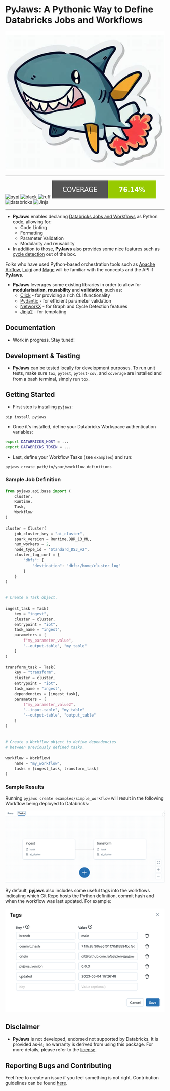 # PyJaws: A Pythonic Way to Define Databricks Jobs and Workflows

<p align="center">
        <img src="https://raw.githubusercontent.com/rafaelpierre/pyjaws/main/img/pyjaws.png" class="align-center" />
    </a>
</p>

<hr />

[![pypi](https://img.shields.io/badge/pypi-0.1.0-brightgreen?style=for-the-badge)](https://pypi.org/project/pyjaws/) ![black](https://img.shields.io/badge/code%20style-black-000000.svg?style=for-the-badge) ![ruff](https://img.shields.io/badge/lint-ruff-gold?style=for-the-badge) ![cov](https://raw.githubusercontent.com/rafaelpierre/pyjaws/main/img/coverage.svg) ![databricks](https://img.shields.io/badge/Databricks-FF3621.svg?style=for-the-badge&logo=Databricks&logoColor=white) ![Jinja](https://img.shields.io/badge/jinja-white.svg?style=for-the-badge&logo=jinja&logoColor=black)

<hr />

* **PyJaws** enables declaring [Databricks Jobs and Workflows](https://docs.databricks.com/workflows/index.html) as Python code, allowing for:
   * Code Linting
   * Formatting
   * Parameter Validation
   * Modularity and reusability
* In addition to those, **PyJaws** also provides some nice features such as [cycle detection](https://networkx.org/documentation/stable/reference/algorithms/cycles.html) out of the box.

Folks who have used Python-based orchestration tools such as [Apache Airflow](https://airflow.apache.org/), [Luigi](https://luigi.readthedocs.io/en/stable/) and [Mage](https://pypi.org/project/mage-ai/) will be familiar with the concepts and the API if **PyJaws**.

* **PyJaws** leverages some existing libraries in order to allow for **modularisation**, **reusability** and **validation**, such as:
    * [Click](https://click.palletsprojects.com/en/8.1.x/) - for providing a rich CLI functionality
    * [Pydantic](https://docs.pydantic.dev/latest/) - for efficient parameter validation
    * [NetworkX](https://networkx.org/) - for Graph and Cycle Detection features
    * [Jinja2](https://jinja.palletsprojects.com/en/3.1.x/) - for templating

## Documentation

* Work in progress. Stay tuned!

## Development & Testing

* **PyJaws** can be tested locally for development purposes. To run unit tests, make sure `tox`, `pytest`, `pytest-cov`, and `coverage` are installed and from a bash terminal, simply run `tox`.

## Getting Started

* First step is installing `pyjaws`:

```bash
pip install pyjaws
```

* Once it's installed, define your Databricks Workspace authentication variables:

```bash
export DATABRICKS_HOST = ...
export DATABRICKS_TOKEN = ...
```

* Last, define your Workflow Tasks (see `examples`) and run:

```bash
pyjaws create path/to/your/workflow_definitions
```

### Sample Job Definition

```python
from pyjaws.api.base import (
    Cluster,
    Runtime,
    Task,
    Workflow
)

cluster = Cluster(
    job_cluster_key = "ai_cluster",
    spark_version = Runtime.DBR_13_ML,
    num_workers = 2,
    node_type_id = "Standard_DS3_v2",
    cluster_log_conf = {
        "dbfs": {
            "destination": "dbfs:/home/cluster_log"
        }
    }
)


# Create a Task object.

ingest_task = Task(
    key = "ingest",
    cluster = cluster,
    entrypoint = "iot",
    task_name = "ingest",
    parameters = [
        f"my_parameter_value",
        "--output-table", "my_table"
    ]
)

transform_task = Task(
    key = "transform",
    cluster = cluster,
    entrypoint = "iot",
    task_name = "ingest",
    dependencies = [ingest_task],
    parameters = [
        f"my_parameter_value2",
        "--input-table", "my_table"
        "--output-table", "output_table"
    ]
)


# Create a Workflow object to define dependencies
# between previously defined tasks.

workflow = Workflow(
    name = "my_workflow",
    tasks = [ingest_task, transform_task]
)
```

### Sample Results

Running `pyjaws create examples/simple_workflow` will result in the following Workflow being deployed to Databricks:

![workflow](https://github.com/rafaelpierre/pyjaws/blob/main/img/workflow.png?raw=true "Workflow")

By default, **pyjaws** also includes some useful tags into the workflows indicating which Git Repo hosts the Python definition, commit hash and when the workflow was last updated. For example:

![workflow](https://github.com/rafaelpierre/pyjaws/blob/main/img/tags.png?raw=true "Workflow")

## Disclaimer

* **PyJaws** is not developed, endorsed not supported by Databricks. It is provided as-is; no warranty is derived from using this package. For more details, please refer to the [license](https://github.com/rafaelpierre/pyjaws/blob/main/LICENSE.md).

## Reporting Bugs and Contributing

Feel free to create an issue if you feel something is not right. Contribution guidelines can be found [here](https://githubcom/rafaelpierre/pyjaws/blob/main/CONTRIBUTING.md).
